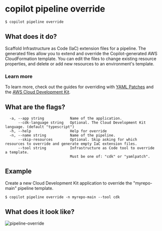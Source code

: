 # copilot pipeline override
```console
$ copilot pipeline override
```

## What does it do?
Scaffold Infrastructure as Code (IaC) extension files for a pipeline.
The generated files allow you to extend and override the Copilot-generated AWS CloudFormation template.
You can edit the files to change existing resource properties, and delete
or add new resources to an environment's template.

### Learn more

To learn more, check out the guides for overriding with [YAML Patches](../developing/overrides/yamlpatch.md) and the
[AWS Cloud Development Kit](../developing/overrides/cdk.md).

## What are the flags?

```console
  -a, --app string            Name of the application.
      --cdk-language string   Optional. The Cloud Development Kit language. (default "typescript")
  -h, --help                  Help for override
  -n, --name string           Name of the pipeline.
      --skip-resources        Optional. Skip asking for which resources to override and generate empty IaC extension files.
      --tool string           Infrastructure as Code tool to override a template.
                              Must be one of: "cdk" or "yamlpatch".
```

## Example

Create a new Cloud Development Kit application to override the "myrepo-main" pipeline template.

```console
$ copilot pipeline override -n myrepo-main --tool cdk
```

## What does it look like?

![pipeline-override](https://github.com/aws/copilot-cli/assets/10566468/21ecf58b-fc7e-4e20-a5b7-6b8e2049fda4)